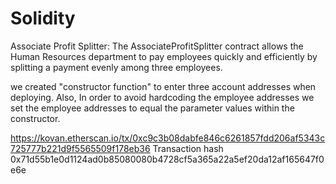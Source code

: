 # Solidity
Associate Profit Splitter:
The AssociateProfitSplitter contract allows the Human Resources department to pay employees quickly and efficiently by splitting a payment evenly among three employees. 

we created "constructor function" to enter three account addresses when deploying. Also, In order to avoid hardcoding the employee addresses we set the employee addresses to equal the parameter values within the constructor. 


https://kovan.etherscan.io/tx/0xc9c3b08dabfe846c6261857fdd206af5343c725777b221d9f5565509f178eb36
Transaction hash 0x71d55b1e0d1124ad0b85080080b4728cf5a365a22a5ef20da12af165647f0e6e
